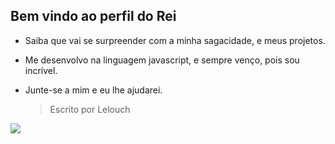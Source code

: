 ## Bem vindo ao perfil do Rei


- Saiba que vai se surpreender com a minha sagacidade, e meus projetos.

- Me desenvolvo na linguagem javascript, e sempre venço, pois sou incrível.

- Junte-se a mim e eu lhe ajudarei.

  > Escrito por Lelouch

![]( https://media1.tenor.com/m/y-eeKFRJsbYAAAAd/lelouch.gif)
